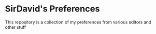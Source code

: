 # SirDavid's Preferences
This repository is a collection of my preferences from various editors and other stuff
